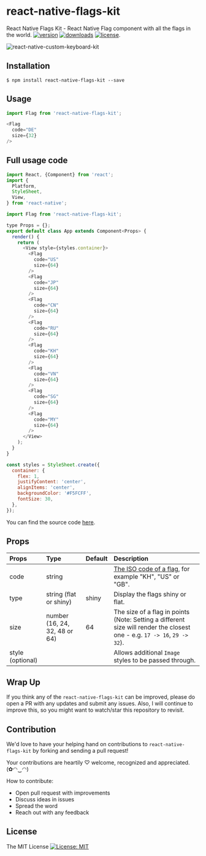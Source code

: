 # react-native-flags-kit

React Native Flags Kit - React Native Flag component with all the flags in the world. [![version](https://img.shields.io/npm/v/react-native-flags-kit.svg?style=flat-square)](https://www.npmjs.com/package/react-native-flags-kit) [![downloads](https://img.shields.io/npm/dm/react-native-flags-kit.svg?style=flat-square)](https://www.npmjs.com/package/react-native-flags-kit) [![license](https://img.shields.io/github/license/mashape/apistatus.svg?style=flat-square)](http://opensource.org/licenses/MIT).

![react-native-custom-keyboard-kit](./react-native-flags-kit.png)

## Installation

`$ npm install react-native-flags-kit --save`

## Usage

```javascript
import Flag from 'react-native-flags-kit';

<Flag
  code="DE"
  size={32}
/>
```

## Full usage code

```javascript
import React, {Component} from 'react';
import {
  Platform,
  StyleSheet,
  View,
} from 'react-native';

import Flag from 'react-native-flags-kit';

type Props = {};
export default class App extends Component<Props> {
  render() {
    return (
      <View style={styles.container}>
        <Flag
          code="US"
          size={64}
        />
        <Flag
          code="JP"
          size={64}
        />
        <Flag
          code="CN"
          size={64}
        />
        <Flag
          code="RU"
          size={64}
        />
        <Flag
          code="KH"
          size={64}
        />
        <Flag
          code="VN"
          size={64}
        />
        <Flag
          code="SG"
          size={64}
        />
        <Flag
          code="MY"
          size={64}
        />
      </View>
    );
  }
}

const styles = StyleSheet.create({
  container: {
    flex: 1,
    justifyContent: 'center',
    alignItems: 'center',
    backgroundColor: '#F5FCFF',
    fontSize: 30,
  },
});
```

You can find the source code [here](./examples/FlagsKitBasic).

## Props

| Props | Type | Default | Description |
|:----------|:----------|:----------|:----------|
| code | string | | [The ISO code of a flag](https://www.translatorscafe.com/cafe/ISO-3166-Country-Codes.htm), for example "KH", "US" or "GB". |
| type | string (flat or shiny) | shiny | Display the flags shiny or flat. |
| size | number (16, 24, 32, 48 or 64) | 64 | The size of a flag in points (Note: Setting a different size will render the closest one - e.g. `17 -> 16`, `29 -> 32`). |
| style (optional) |  |  | Allows additional `Image` styles to be passed through. |

## Wrap Up

If you think any of the `react-native-flags-kit` can be improved, please do open a PR with any updates and submit any issues. Also, I will continue to improve this, so you might want to watch/star this repository to revisit.

## Contribution

We'd love to have your helping hand on contributions to `react-native-flags-kit` by forking and sending a pull request!

Your contributions are heartily ♡ welcome, recognized and appreciated. (✿◠‿◠)

How to contribute:

- Open pull request with improvements
- Discuss ideas in issues
- Spread the word
- Reach out with any feedback

## License

The MIT License [![License: MIT](https://img.shields.io/badge/License-MIT-yellow.svg)](https://opensource.org/licenses/MIT)
